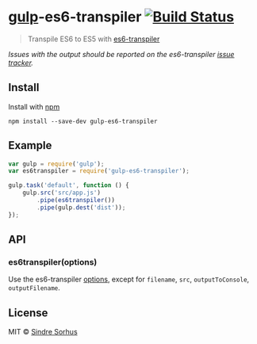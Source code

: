 # [gulp](http://gulpjs.com)-es6-transpiler [![Build Status](https://secure.travis-ci.org/sindresorhus/gulp-es6-transpiler.png?branch=master)](http://travis-ci.org/sindresorhus/gulp-es6-transpiler)

> Transpile ES6 to ES5 with [es6-transpiler](https://github.com/termi/es6-transpiler)

*Issues with the output should be reported on the es6-transpiler [issue tracker](https://github.com/termi/es6-transpiler/issues).*


## Install

Install with [npm](https://npmjs.org/package/gulp-es6-transpiler)

```
npm install --save-dev gulp-es6-transpiler
```


## Example

```js
var gulp = require('gulp');
var es6transpiler = require('gulp-es6-transpiler');

gulp.task('default', function () {
	gulp.src('src/app.js')
		.pipe(es6transpiler())
		.pipe(gulp.dest('dist'));
});
```


## API

### es6transpiler(options)

Use the es6-transpiler [options](https://github.com/termi/es6-transpiler#options), except for `filename`, `src`, `outputToConsole`, `outputFilename`.


## License

MIT © [Sindre Sorhus](http://sindresorhus.com)
